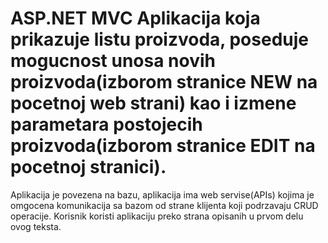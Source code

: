 # ASP.NET MVC Aplikacija koja prikazuje listu proizvoda, poseduje mogucnost unosa novih proizvoda(izborom stranice NEW na pocetnoj web strani) kao i izmene parametara postojecih proizvoda(izborom stranice EDIT na pocetnoj stranici).
Aplikacija je povezena na bazu, aplikacija ima web servise(APIs) kojima je omgocena komunikacija sa bazom od strane klijenta koji podrzavaju CRUD operacije. Korisnik koristi aplikaciju preko strana opisanih u prvom delu ovog teksta.
